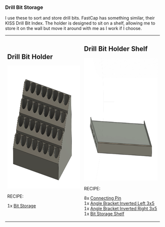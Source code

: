 ### Drill Bit Storage

I use these to sort and store drill bits.  FastCap has something similar, their KISS Drill Bit Index.  The holder is designed to sit on a shelf, allowing me to store it on the wall but move it around with me as I work if I choose.

<table>
  <tr>
    <td>
      
## Drill Bit Holder
<img src="DrillBitHolder.png" height="400" width="400"/>
                
RECIPE: 

1x [Bit Storage](DrillBitHolder.stl)
    </td>
    <td>

## Drill Bit Holder Shelf
<img src="DrillBitShelf.png" height="400" width="400"/>

RECIPE: 

8x [Connecting Pin](../DDD/4x10x8mm%20Pin.stl)<br>
1x [Angle Bracket Inverted Left 3x5](../DDD/AngleSides/3x5%20Angle%20Bracket%20Inverted%20Left.stl)<br>
1x [Angle Bracket Inverted Right 3x5](../DDD/AngleSides/3x5%20Angle%20Bracket%20Inverted%20Right.stl)<br>
1x [Bit Storage Shelf](DrillBitShelf.stl)
    </td>
  </tr>
</table>



